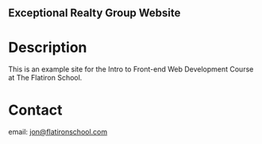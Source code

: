 Exceptional Realty Group Website
---
# Description

This is an example site for the Intro to Front-end Web Development Course at The Flatiron School.

# Contact

email: jon@flatironschool.com
